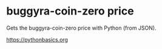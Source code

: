 # buggyra-coin-zero price 

Gets the buggyra-coin-zero price with Python (from JSON).

https://pythonbasics.org

